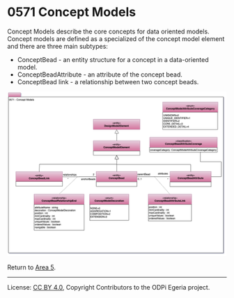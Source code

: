 <!-- SPDX-License-Identifier: CC-BY-4.0 -->
<!-- Copyright Contributors to the ODPi Egeria project. -->

# 0571 Concept Models

Concept Models describe the core concepts for data oriented models.
Concept models are defined as a specialized of the concept model element
and there are three main subtypes:

* ConceptBead - an entity structure for a concept in a data-oriented model.
* ConceptBeadAttribute - an attribute of the concept bead.
* ConceptBead link - a relationship between two concept beads.

![UML](0571-Concept-Models.png#pagewidth)

Return to [Area 5](Area-5-models.md).

----
License: [CC BY 4.0](https://creativecommons.org/licenses/by/4.0/),
Copyright Contributors to the ODPi Egeria project.